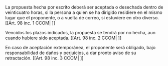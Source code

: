 La propuesta hecha por escrito deberá ser aceptada o desechada dentro de veinticuatro horas, si la persona a quien se ha dirigido residiere en el mismo lugar que el proponente, o a vuelta de correo, si estuviere en otro diverso. [[Art. 98 inc. 1 CCOM| ]]

Vencidos los plazos indicados, la propuesta se tendrá por no hecha, aun cuando hubiere sido aceptada. [[Art. 98 inc. 2 CCOM| ]]

En caso de aceptación extemporánea, el proponente será obligado, bajo responsabilidad de daños y perjuicios, a dar pronto aviso de su retractación. [[Art. 98 inc. 3 CCOM| ]]